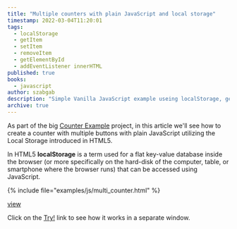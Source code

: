 ```yaml
---
title: "Multiple counters with plain JavaScript and local storage"
timestamp: 2022-03-04T11:20:01
tags:
  - localStorage
  - getItem
  - setItem
  - removeItem
  - getElementById
  - addEventListener innerHTML
published: true
books:
  - javascript
author: szabgab
description: "Simple Vanilla JavaScript example useing localStorage, getItem, setItem, getElementById, addEventListener, innerHTML to create a counter."
archive: true
---
```



As part of the big [Counter Example](/counter) project,
in this article we'll see how to create a counter with multiple buttons
with plain JavaScript utilizing the Local Storage introduced in HTML5.


In HTML5 <b>localStorage</b> is a term used for a flat key-value database inside the browser (or more specifically on
the hard-disk of the computer, table, or smartphone where the browser runs) that can be accessed using JavaScript.

{% include file="examples/js/multi_counter.html" %}

[view](examples/js/multi_counter.html)

Click on the <a href="/try/examples/js/multi_counter.html" target="_new">Try!</a> link to see how it works in a separate window.

